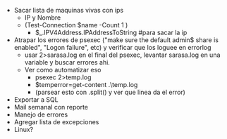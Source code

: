 - Sacar lista de maquinas vivas con ips
	- IP y Nombre
	- (Test-Connection $name -Count 1 )
		- $_.IPV4Address.IPAddressToString #para sacar la ip
- Atrapar los errores de psexec ("make sure the default admin$ share is enabled", "Logon failure", etc) y verificar que los loguee en errorlog
    - usar  2>sarasa.log en el final del psexec, levantar sarasa.log en una variable y buscar errores ahi.
    - Ver como automatizar eso
		- psexec 2>temp.log
		- $temperror=get-content .\temp.log
		- (parsear esto con .split() y ver que linea da el error)
- Exportar a SQL
- Mail semanal con reporte
- Manejo de errores
- Agregar lista de excepciones
- Linux?
